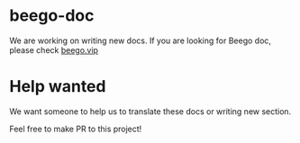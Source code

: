 # beego-doc
We are working on writing new docs. 
If you are looking for Beego doc, please check [beego.vip](http://beego.vip/)

# Help wanted

We want someone to help us to translate these docs or writing new section.

Feel free to make PR to this project!
